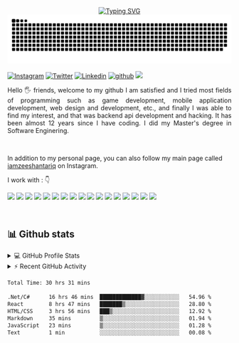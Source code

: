 <div align="center"> 
  
[![Typing SVG](https://readme-typing-svg.herokuapp.com?lines=Hi+there!+I'm+Zeeshan+Tariq)](https://git.io/typing-svg)
<img src="https://raw.githubusercontent.com/Platane/snk/output/github-contribution-grid-snake.svg" />
  
 </div>

<div align="left">

[![Instagram](https://img.shields.io/badge/zeeshantariq-%23E4405F.svg?style=for-the-badge&logo=Instagram&logoColor=white)](https://www.instagram.com/iamzeeshantariq/)
[![Twitter](https://img.shields.io/badge/zeeshantariq-%231DA1F2.svg?style=for-the-badge&logo=Twitter&logoColor=white)](https://www.twitter.com/rzashakeri/)
[![Linkedin](https://img.shields.io/badge/zeeshantariq-%231DA1F2.svg?style=for-the-badge&logo=Linkedin&logoColor=white)](https://www.linkedin.com/in/muhammad-zeeshan-tariq-b7a80739//)
[![github](https://img.shields.io/badge/zeeshantariq-12100E.svg?style=for-the-badge&logo=github&logoColor=white)](https://github.com/zeeshan-tariq/)
![](https://komarev.com/ghpvc/?username=zeeshan-tariq&label=PROFILE+VIEWS&style=for-the-badge&color=brightgreen)

 
</div>  
<p align="justify"> 
Hello 🖐️ friends, welcome to my github
I am satisfied and I tried most fields of programming such as game development, mobile application development, web design and development, etc., and finally I was able to find my interest, and that was backend api development and hacking. It has been almost 12 years since I have coding. I did my Master's degree in Software Enginering.
  
&nbsp;

In addition to my personal page, you can also follow my main page called <a href="https://www.instagram.com/iamzeeshantariq/">iamzeeshantariq</a> on Instagram.
</p>


<p align="left">
I work with :  👇

 <img src="https://img.shields.io/badge/.NET-5C2D91?style=for-the-badge&logo=.net&logoColor=white"/>  <img src="https://img.shields.io/badge/C%23-239120?style=for-the-badge&logo=c-sharp&logoColor=white"/>  <img src="https://img.shields.io/badge/Python-3776AB?style=for-the-badge&logo=python&logoColor=white"/> <img src="https://img.shields.io/badge/React-20232A?style=for-the-badge&logo=react&logoColor=61DAFB" />  <img src="https://img.shields.io/badge/JavaScript-F7DF1E?style=for-the-badge&logo=javascript&logoColor=white"/> <img src="https://img.shields.io/badge/C%2B%2B-00599C?style=for-the-badge&logo=c%2B%2B&logoColor=white"/>   <img src="https://img.shields.io/badge/Django-092E20?style=for-the-badge&logo=django&logoColor=white"/> <img src="https://img.shields.io/badge/HTML-239120?style=for-the-badge&logo=html5&logoColor=white"/>  <img src="https://img.shields.io/badge/CSS-239120?&style=for-the-badge&logo=css3&logoColor=white"/>  <img src="https://img.shields.io/badge/Jenkins-D24939?style=for-the-badge&logo=Jenkins&logoColor=white" /> <img src="https://img.shields.io/badge/Amazon_AWS-232F3E?style=for-the-badge&logo=amazon-aws&logoColor=white" /> <img src="https://img.shields.io/badge/Microsoft_Azure-0089D6?style=for-the-badge&logo=microsoft-azure&logoColor=white" /> 
  <img src="https://img.shields.io/badge/MongoDB-4EA94B?style=for-the-badge&logo=mongodb&logoColor=white" />  <img src="https://img.shields.io/badge/TeamCity-000000?style=for-the-badge&logo=TeamCity&logoColor=white" />  <img src="https://img.shields.io/badge/Angular-DD0031?style=for-the-badge&logo=angular&logoColor=white" />  <img src="https://img.shields.io/badge/Microsoft_SQL_Server-CC2927?style=for-the-badge&logo=microsoft-sql-server&logoColor=white" />  <img src="https://img.shields.io/badge/Oracle-F80000?style=for-the-badge&logo=oracle&logoColor=black" /> 
  
  
</p>

&nbsp;
&nbsp;
## 📊 Github stats

<details> 
  <summary>💻 GitHub Profile Stats</summary>
  <br/>
    <a href="https://github.com/mztariq/github-readme-stats"><img alt="zeeshan's Github Stats" src="https://github-readme-stats.vercel.app/api/?username=mztariq&show_icons=true&count_private=true&theme=default&hide_border=true&bg_color=fff&title_color=00E676&icon_color=00E676" height="192px"/></a>
  <a href="https://github.com/mztariq/github-readme-stats"><img alt="zeeshan's Top Languages" src="https://github-readme-stats.vercel.app/api/top-langs/?username=mztariq&langs_count=8&layout=compact&theme=default&hide_border=true&bg_color=fff&title_color=000&icon_color=000&hide=Jupyter%20Notebook" height="192px"/></a>
  <br/>
</details>

<details>
  <summary>⚡ Recent GitHub Activity</summary>
  <br/>
<a href="https://github.com/mztariq/github-readme-activity-graph"><img alt="Zeeshan's Activity Graph" src="https://activity-graph.herokuapp.com/graph/?username=mztariq&bg_color=fff&color=000&line=00E676&point=000&hide_border=true" /></a>
</details>


<!--START_SECTION:waka-->

```text
Total Time: 30 hrs 31 mins

.Net/C#      16 hrs 46 mins  █████████████▓░░░░░░░░░░░   54.96 %
React        8 hrs 47 mins   ███████▒░░░░░░░░░░░░░░░░░   28.80 %
HTML/CSS     3 hrs 56 mins   ███▒░░░░░░░░░░░░░░░░░░░░░   12.92 %
Markdown     35 mins         ▒░░░░░░░░░░░░░░░░░░░░░░░░   01.94 %
JavaScript   23 mins         ▒░░░░░░░░░░░░░░░░░░░░░░░░   01.28 %
Text         1 min           ░░░░░░░░░░░░░░░░░░░░░░░░░   00.08 %
```

<!--END_SECTION:waka-->
